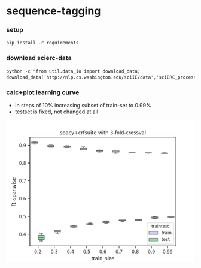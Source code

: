 # sequence-tagging
### setup
    pip install -r requirements
    
### download scierc-data
    python -c "from util.data_io import download_data; download_data('http://nlp.cs.washington.edu/sciIE/data','sciERC_processed.tar.gz','data',unzip_it=True)"

### calc+plot learning curve
* in steps of 10% increasing subset of train-set to 0.99%
* testset is fixed, not changed at all

![learn_curve](images/learning_curve.png)